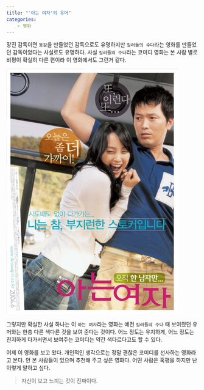 ```yaml
---
title: "'아는 여자'의 유머"
categories:
    - 영화
---
```


장진 감독이면 `동감`을 만들었던 감독으로도 유명하지만 `킬러들의 수다`라는 영화를 만들었던 감독이었다는 사실로도 유명하다. 사실 `킬러들의 수다`라는 코미디 영화는 본 사람 별로 비평이 확실히 다른 편이라 이 영화에서도 그런거 같다.

![](/assets/images/posts/2004/07/gk200000000012.jpg)

그렇지만 확실한 사실 하나는 이 `아는 여자`라는 영화는 예전 `킬러들의 수다` 때 보여줬던 유머와는 한층 다른 색다른 것을 보여 준다는 것이다. 어느 정도는 유치하게, 어느 정도는 진지하게 다가서면서 보여주는 코미디는 약간 색다르다고도 할 수 있다.

어제 이 영화를 보고 왔다. 개인적인 생각으로는 정말 괜찮은 코미디를 선사하는 영화라고 본다. 안 본 사람들이 있으며 추천해 주고 싶은 영화다. 어떤 사람은 혹평을 하지만 난 이렇게 말하고 싶다.

> 자신이 보고 느끼는 것이 진짜이다.
